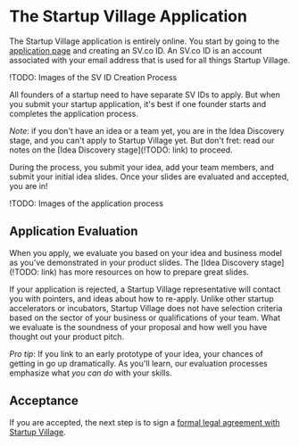 # The Startup Village Application

The Startup Village application is entirely online. You start by going to the [application page](http://sv.co/apply) and creating an SV.co ID. An SV.co ID is an account associated with your email address that is used for all things Startup Village.

!TODO: Images of the SV ID Creation Process

All founders of a startup need to have separate SV IDs to apply. But when you submit your startup application, it's best if one founder starts and completes the application process.

*Note*: if you don't have an idea or a team yet, you are in the Idea Discovery stage, and you can't apply to Startup Village yet. But don't fret: read our notes on the [Idea Discovery stage](!TODO: link) to proceed.

During the process, you submit your idea, add your team members, and submit your initial idea slides. Once your slides are evaluated and accepted, you are in!

!TODO: Images of the application process

## Application Evaluation
When you apply, we evaluate you based on your idea and business model as you've demonstrated in your product slides. The [Idea Discovery stage](!TODO: link) has more resources on how to prepare great slides. 

If your application is rejected, a Startup Village representative will contact you with pointers, and ideas about how to re-apply. Unlike other startup accelerators or incubators, Startup Village does not have selection criteria based on the sector of your business or qualifications of your team. What we evaluate is the soundness of your proposal and how well you have thought out your product pitch.

*Pro tip*: If you link to an early prototype of your idea, your chances of getting in go up dramatically. As you'll learn, our evaluation processes emphasize what *you can do* with your skills. 

## Acceptance
If you are accepted, the next step is to sign a [formal legal agreement with Startup Village](2-legal-agreement.md). 